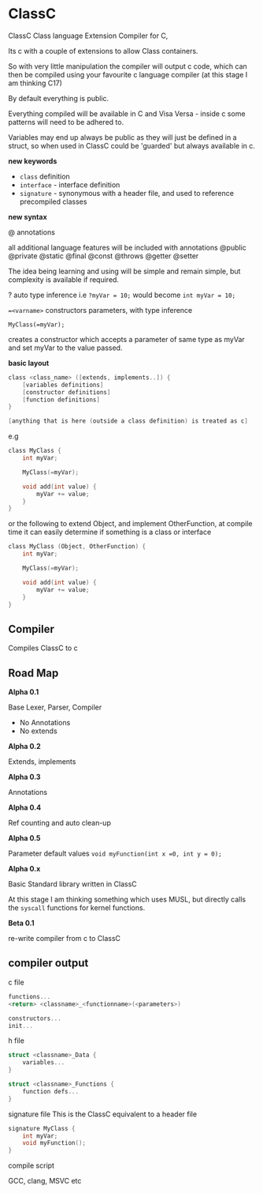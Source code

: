 # ClassC
ClassC Class language Extension Compiler for C, 

Its c with a couple of extensions to allow Class containers.

So with very little manipulation the compiler will output c code, which can then be compiled using your favourite c language compiler (at this stage I am thinking C17)

By default everything is public.

Everything compiled will be available in C and Visa Versa - inside c some patterns will need to be adhered to.

Variables may end up always be public as they will just be defined in a struct, so when used in ClassC could be 'guarded' but always available in c.

**new keywords**

* `class` definition
* `interface` - interface definition
* `signature` - synonymous with a header file, and used to reference precompiled classes

**new syntax**

@ annotations

all additional language features will be included with annotations
@public
@private
@static
@final
@const
@throws
@getter
@setter

The idea being learning and using will be simple and remain simple, but complexity is available if required.

? auto type inference
i.e
`?myVar = 10;` would become `int myVar = 10;`

`=<varname>` constructors parameters, with type inference

`MyClass(=myVar);`

creates a constructor which accepts a parameter of same type as myVar and set myVar to the value passed.

**basic layout**

```c
class <class_name> ([extends, implements..]) {
    [variables definitions]
    [constructor definitions]
    [function definitions]
}

[anything that is here (outside a class definition) is treated as c]
```
e.g
```c
class MyClass {
    int myVar;

    MyClass(=myVar);

    void add(int value) {
        myVar += value;
    }
}
```
or the following to extend Object, and implement OtherFunction,
at compile time it can easily determine if something is a class or interface
```c
class MyClass (Object, OtherFunction) {
    int myVar;

    MyClass(=myVar);

    void add(int value) {
        myVar += value;
    }
}
```


## Compiler ##

Compiles ClassC to c

## Road Map ##

**Alpha 0.1**

Base Lexer, Parser, Compiler
* No Annotations
* No extends

**Alpha 0.2**

Extends, implements

**Alpha 0.3**

Annotations

**Alpha 0.4**

Ref counting and auto clean-up

**Alpha 0.5**

Parameter default values
`void myFunction(int x =0, int y = 0);`

**Alpha 0.x**

Basic Standard library written in ClassC

At this stage I am thinking something which uses MUSL, but directly calls the `syscall` functions for kernel functions.

**Beta 0.1**

re-write compiler from c to ClassC

## compiler output ##

c file
```c
functions...
<return> <classname>_<functionname>(<parameters>)

constructors...
init...
```
h file
```c
struct <classname>_Data {
    variables...
}

struct <classname>_Functions {
    function defs...
}
```

signature file
This is the ClassC equivalent to a header file
```c
signature MyClass {
    int myVar;
    void myFunction();
}
```
compile script

GCC, clang, MSVC etc